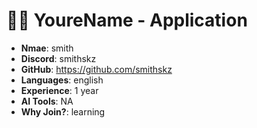 
#  🧑‍💻 YoureName - Application

- **Nmae**: smith
- **Discord**: smithskz
- **GitHub**: https://github.com/smithskz
- **Languages**: english
- **Experience**: 1 year
- **AI Tools**: NA
- **Why Join?**: learning
